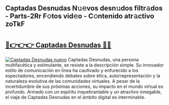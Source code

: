 ## Captadas Desnudas N𝚞𝚎vos desn𝚞dos filtr𝚊dos - Parts-2Rr F𝚘tos vid𝚎o - C𝚘ntenido atr𝚊ctivo zoTkF

# <h2><a href="http://mb8j5mg.tromn.icu/?c=Captadas+Desnudas">🔗👉👉👉 Captadas Desnudas 🔗🔗</a></h2>

[![Captadas Desnudas nuevo](https://i.imgur.com/pEAQMta.gif)](http://mb8j5mg.tromn.icu/?c=Captadas+Desnudas)
Captadas Desnudas, una persona multifacética y estimulante, se resiste a la descripción simple. Su innovador estilo de comunicación en línea ha cautivado y enfurecido a los espectadores, encendiendo debates sobre ética, autorrepresentación y la naturaleza evolutiva de las comunidades virtuales. A pesar de la incertidumbre de sus próximas acciones, su impacto en el mundo virtual es profundo. Armado con un espíritu inquebrantable y un atractivo innegable, el viaje de Captadas Desnudas en el ámbito digital es interminable.
